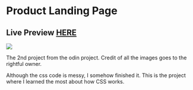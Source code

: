 # Product Landing Page
## Live Preview <a href="https://anaseig.github.io/odin_landing_page" target="_blank">HERE</a>

<img src="recipes/preview.png">

<p>The 2nd project from the odin project. Credit of all the images goes to the rightful owner.</p>
<p>Although the css code is messy, I somehow finished it. This is the project where I learned the most about how CSS works.</p>
